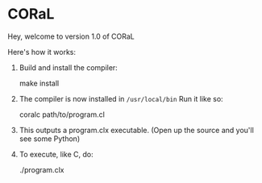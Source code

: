 CORaL
=====

Hey, welcome to version 1.0 of CORaL

Here's how it works:

1. Build and install the compiler:

    make install

2. The compiler is now installed in `/usr/local/bin` Run it like so:

    coralc path/to/program.cl

3. This outputs a program.clx executable. (Open up the source and you'll see some Python)

4. To execute, like C, do:

    ./program.clx
